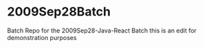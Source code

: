 # 2009Sep28Batch
Batch Repo for the 2009Sep28-Java-React Batch
this is an edit for demonstration purposes
